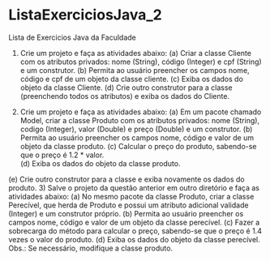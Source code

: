 # ListaExerciciosJava_2
Lista de Exercicios Java da Faculdade 

1) Crie um projeto e faça as atividades abaixo:
(a) Criar a classe Cliente com os atributos privados: nome (String), código 
(Integer) e cpf (String) e um construtor.
(b) Permita ao usuário preencher os campos nome, código e cpf de um objeto 
da classe cliente.
(c) Exiba os dados do objeto da classe Cliente.
(d) Crie outro construtor para a classe (preenchendo todos os atributos) e exiba 
os dados do Cliente.

2) Crie um projeto e faça as atividades abaixo:
(a) Em um pacote chamado Model, criar a classe Produto com os atributos 
privados: nome (String), codigo (Integer), valor (Double) e preço (Double) e um construtor.
(b) Permita ao usuário preencher os campos nome, código e valor de um objeto 
da classe produto.
(c) Calcular o preço do produto, sabendo-se que o preço é 1.2 * valor.  
(d) Exiba os dados do objeto da classe produto.

(e) Crie outro construtor para a classe e exiba novamente os dados do produto.
3) Salve o projeto da questão anterior em outro diretório e faça as atividades abaixo:
(a) No mesmo pacote da classe Produto, criar a classe Perecível, que herda de 
Produto e possui um atributo adicional validade (Integer) e um construtor próprio.
(b) Permita ao usuário preencher os campos nome, código e valor de um objeto 
da classe perecível. 
(c) Fazer a sobrecarga do método para calcular o preço, sabendo-se que o 
preço é 1.4 vezes o valor  do produto. 
  (d) Exiba os dados do objeto da classe perecível.
Obs.: Se necessário, modifique a classe produto.
